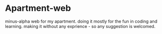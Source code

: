 # Apartment-web
minus-alpha web for my apartment.
doing it mostly for the fun in coding and learning.
making it without any exprience - so any suggestion is welcomed.
